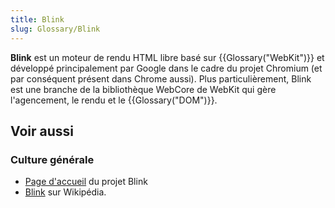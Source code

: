 ```yaml
---
title: Blink
slug: Glossary/Blink
---
```


**Blink** est un moteur de rendu HTML libre basé sur {{Glossary("WebKit")}} et développé principalement par Google dans le cadre du projet Chromium (et par conséquent présent dans Chrome aussi). Plus particulièrement, Blink est une branche de la bibliothèque WebCore de WebKit qui gère l'agencement, le rendu et le {{Glossary("DOM")}}.

## Voir aussi

### Culture générale

- [Page d'accueil](http://www.chromium.org/blink) du projet Blink
- [Blink](http://fr.wikipedia.org/wiki/Blink_%28moteur_de_rendu%29) sur Wikipédia.

